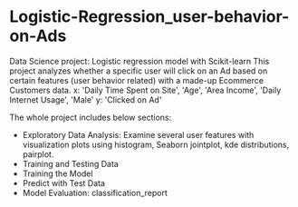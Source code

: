 # Logistic-Regression_user-behavior-on-Ads
Data Science project: Logistic regression model with Scikit-learn
This project analyzes whether a specific user will click on an Ad based on certain features (user behavior related) with a made-up Ecommerce Customers data.
x: 'Daily Time Spent on Site', 'Age', 'Area Income', 'Daily Internet Usage', 'Male'
y: 'Clicked on Ad'

The whole project includes below sections:
- Exploratory Data Analysis: Examine several user features with visualization plots using histogram, Seaborn jointplot, kde distributions, pairplot.
- Training and Testing Data
- Training the Model
- Predict with Test Data
- Model Evaluation: classification_report
